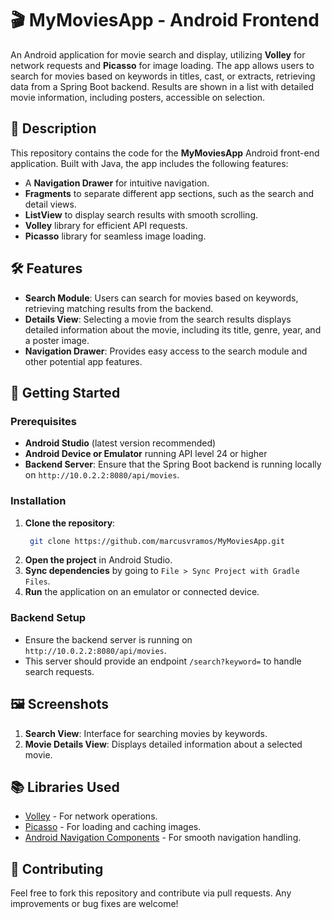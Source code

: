 # 🎬 MyMoviesApp - Android Frontend

An Android application for movie search and display, utilizing **Volley** for network requests and **Picasso** for image loading. The app allows users to search for movies based on keywords in titles, cast, or extracts, retrieving data from a Spring Boot backend. Results are shown in a list with detailed movie information, including posters, accessible on selection.

## 📜 Description

This repository contains the code for the **MyMoviesApp** Android front-end application. Built with Java, the app includes the following features:
- A **Navigation Drawer** for intuitive navigation.
- **Fragments** to separate different app sections, such as the search and detail views.
- **ListView** to display search results with smooth scrolling.
- **Volley** library for efficient API requests.
- **Picasso** library for seamless image loading.

## 🛠️ Features

- **Search Module**: Users can search for movies based on keywords, retrieving matching results from the backend.
- **Details View**: Selecting a movie from the search results displays detailed information about the movie, including its title, genre, year, and a poster image.
- **Navigation Drawer**: Provides easy access to the search module and other potential app features.

## 🚀 Getting Started

### Prerequisites

- **Android Studio** (latest version recommended)
- **Android Device or Emulator** running API level 24 or higher
- **Backend Server**: Ensure that the Spring Boot backend is running locally on `http://10.0.2.2:8080/api/movies`.

### Installation

1. **Clone the repository**:
   ```bash
    git clone https://github.com/marcusvramos/MyMoviesApp.git
   ```
2. **Open the project** in Android Studio.
3. **Sync dependencies** by going to `File > Sync Project with Gradle Files`.
4. **Run** the application on an emulator or connected device.

### Backend Setup

- Ensure the backend server is running on `http://10.0.2.2:8080/api/movies`.
- This server should provide an endpoint `/search?keyword=` to handle search requests.

## 🖼️ Screenshots

1. **Search View**: Interface for searching movies by keywords.
2. **Movie Details View**: Displays detailed information about a selected movie.

## 📚 Libraries Used

- [Volley](https://developer.android.com/training/volley) - For network operations.
- [Picasso](https://square.github.io/picasso/) - For loading and caching images.
- [Android Navigation Components](https://developer.android.com/guide/navigation) - For smooth navigation handling.

## 🤝 Contributing

Feel free to fork this repository and contribute via pull requests. Any improvements or bug fixes are welcome!